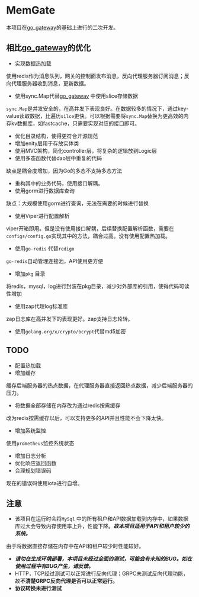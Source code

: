 # MemGate

本项目在[go_gateway](https://github.com/e421083458/go_gateway)的基础上进行的二次开发。

## 相比[go_gateway](https://github.com/e421083458/go_gateway)的优化

* 实现数据热加载

使用redis作为消息队列，网关的控制面发布消息，反向代理服务器订阅消息；反向代理服务器收到消息，更新数据。

* 使用sync.Map代替[go_gateway](https://github.com/e421083458/go_gateway) 中使用slice存储数据

`sync.Map`是并发安全的，在高并发下表现良好。在数据较多的情况下，通过key-value读取数据，比遍历`silce`更快。可以根据需要将`sync.Map`替换为更高效的内存kv数据库，如fastcache，只需要实现对应的接口即可。

* 优化目录结构，使得更符合开源规范
* 增加enity层用于存放实体类
* 使用MVC架构，简化controller层，将复杂的逻辑放到Logic层
* 使用多态函数代替dao层中重复的代码

缺点是耦合度增加，因为Go的多态不支持多态方法

* 重构其中的业务代码，使用接口解耦。
* 使用gorm进行数据库查询

缺点：大规模使用gorm进行查询，无法在需要的时候进行替换

* 使用Viper进行配置解析

viper开箱即用。但是没有使用接口解耦，后续替换配置解析函数，需要在`configs/config.go`实现其中的方法，耦合过高。没有使用配置热加载。

* 使用`go-redis` 代替`redigo`

`go-redis`自动管理连接池，API使用更方便

* 增加`pkg` 目录

将redis，mysql，log进行封装在pkg目录，减少对外部库的引用，使得代码可读性增加

* 使用zap代理log标准库

zap日志库在高并发下的表现更好。zap支持日志轮转。

* 使用`golang.org/x/crypto/bcrypt`代替md5加密

## TODO

* 配置热加载
* 增加缓存

缓存后端服务器的热点数据，在代理服务器直接返回热点数据，减少后端服务器的压力。

* 将数据全部存储在内存改为通过redis按需缓存

改为redis按需缓存以后，可以支持更多的API并且性能不会下降太快。

* 增加系统监控

使用`prometheus`监控系统状态

*  增加日志分析
* 优化响应返回函数
* 合理规划错误码

现在的错误码使用iota进行自增。

## 注意

* 该项目在运行时会将`MySql` 中的所有租户和API数据加载到内存中，如果数据库过大会导致内存使用率上升，性能下降。***故本项目适用于API和租户较少的系统。*** 

由于将数据直接存储在内存中在API和租户较少时性能较好。

* ***请勿在生成环境部署，本项目未经过全面的测试，可能会有未知的BUG。如在使用过程中有BUG产生，请反馈。***
* HTTP，TCP经过测试可以正常进行反向代理；GRPC未测试反向代理功能，故**不清楚GRPC反向代理是否可以正常运行。**
* **协议转换未进行测试**
